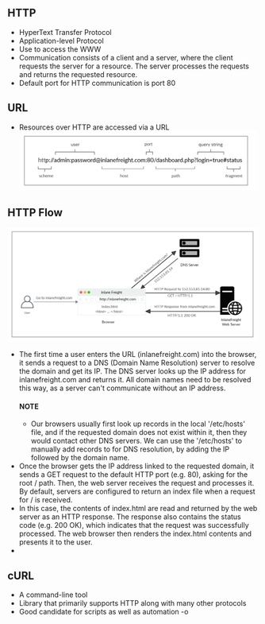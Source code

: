   ## HTTP ##
  - HyperText Transfer Protocol
  - Application-level Protocol
  - Use to access the WWW
  - Communication consists of a client and a server, where the client requests the server for a resource. The server processes the requests and returns the requested resource.
  - Default port for HTTP communication is port 80
    
 ## URL ##
 - Resources over HTTP are accessed via a URL
   ![My Image](images/url_structure.png)
   
## HTTP Flow ##
  ![My Image](images/HTTP_Flow.png)
- The first time a user enters the URL (inlanefreight.com) into the browser, it sends a request to a DNS (Domain Name Resolution) server to resolve the domain and get its IP. The DNS server looks up the IP address for inlanefreight.com and returns it. All domain names need to be resolved this way, as a server can't communicate without an IP address.
  #### NOTE ####
  - Our browsers usually first look up records in the local '/etc/hosts' file, and if the requested domain does not exist within it, then they would contact other DNS servers. We can use the '/etc/hosts' to manually add records to for DNS resolution, by adding the IP followed by the domain name.
- Once the browser gets the IP address linked to the requested domain, it sends a GET request to the default HTTP port (e.g. 80), asking for the root / path. Then, the web server receives the request and processes it. By default, servers are configured to return an index file when a request for / is received.
- In this case, the contents of index.html are read and returned by the web server as an HTTP response. The response also contains the status code (e.g. 200 OK), which indicates that the request was successfully processed. The web browser then renders the index.html contents and presents it to the user.
- 
## cURL ##
- A command-line tool
- Library that primarily supports HTTP along with many other protocols
- Good candidate for scripts as well as automation
 -o 
